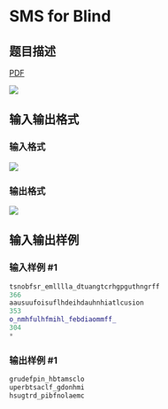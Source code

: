 # SMS for Blind

## 题目描述

[problemUrl]: https://uva.onlinejudge.org/index.php?option=com_onlinejudge&Itemid=8&category=78&page=show_problem&problem=2649

[PDF](https://uva.onlinejudge.org/external/116/p11602.pdf)

![](https://cdn.luogu.com.cn/upload/vjudge_pic/UVA11602/38a89e7a443a224992429528ca7974453dbd2ff5.png)

## 输入输出格式

### 输入格式

![](https://cdn.luogu.com.cn/upload/vjudge_pic/UVA11602/78bff1a5f760ed01752c1d18fe0888d7329a3b68.png)

### 输出格式

![](https://cdn.luogu.com.cn/upload/vjudge_pic/UVA11602/bd4366e9c8d34586c50a9c0e827c8041ecae9d47.png)

## 输入输出样例

### 输入样例 #1

```cpp
tsnobfsr_emlllla_dtuangtcrhgpguthngrff
366
aausuufoisuflhdeihdauhnhiatlcusion
353
o_nmhfulhfmihl_febdiaommff_
304
*
```


### 输出样例 #1

```cpp
grudefpin_hbtamsclo
uperbtsaclf_gdonhmi
hsugtrd_pibfnolaemc
```


